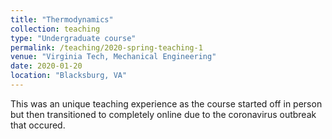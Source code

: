```yaml
---
title: "Thermodynamics"
collection: teaching
type: "Undergraduate course"
permalink: /teaching/2020-spring-teaching-1
venue: "Virginia Tech, Mechanical Engineering"
date: 2020-01-20
location: "Blacksburg, VA"
---
```


This was an unique teaching experience as the course started off in person but then transitioned to completely online due to the coronavirus outbreak that occured.
